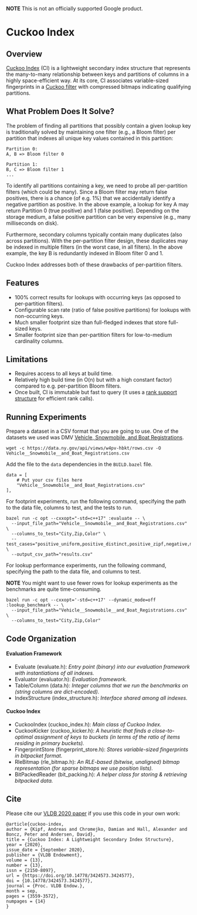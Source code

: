 **NOTE** This is not an officially supported Google product.

# Cuckoo Index

## Overview

[Cuckoo Index](https://www.vldb.org/pvldb/vol13/p3559-kipf.pdf) (CI) is a lightweight secondary index structure that represents the many-to-many relationship between keys and partitions of columns in a highly space-efficient way. At its core, CI associates variable-sized fingerprints in a [Cuckoo filter](https://www.cs.cmu.edu/~dga/papers/cuckoo-conext2014.pdf) with compressed bitmaps indicating qualifying partitions.

## What Problem Does It Solve?

The problem of finding all partitions that possibly contain a given lookup key is traditionally solved by maintaining one filter (e.g., a Bloom filter) per partition that indexes all unique key values contained in this partition:

```
Partition 0:
A, B => Bloom filter 0

Partition 1:
B, C => Bloom filter 1
...
```

To identify all partitions containing a key, we need to probe all per-partition filters (which could be many). Since a Bloom filter may return false positives, there is a chance (of e.g. 1%) that we accidentally identify a negative partition as positive. In the above example, a lookup for key A may return Partition 0 (true positive) and 1 (false positive). Depending on the storage medium, a false positive partition can be very expensive (e.g., many milliseconds on disk).

Furthermore, secondary columns typically contain many duplicates (also across partitions). With the per-partition filter design, these duplicates may be indexed in multiple filters (in the worst case, in all filters). In the above example, the key B is redundantly indexed in Bloom filter 0 and 1.

Cuckoo Index addresses both of these drawbacks of per-partition filters.

## Features

*   100% correct results for lookups with occurring keys (as opposed to per-partition filters).
*   Configurable scan rate (ratio of false positive partitions) for lookups with non-occurring keys.
*   Much smaller footprint size than full-fledged indexes that store full-sized keys.
*   Smaller footprint size than per-partition filters for low-to-medium cardinality columns.

## Limitations

*   Requires access to all keys at build time.
*   Relatively high build time (in O(n) but with a high constant factor) compared to e.g. per-partition Bloom filters.
*   Once built, CI is immutable but fast to query (it uses a [rank support structure](https://www.cs.cmu.edu/~dga/papers/zhou-sea2013.pdf) for efficient rank calls).

## Running Experiments

Prepare a dataset in a CSV format that you are going to use. One of the datasets we used was DMV [Vehicle, Snowmobile, and Boat Registrations](https://catalog.data.gov/dataset/vehicle-snowmobile-and-boat-registrations).

```
wget -c https://data.ny.gov/api/views/w4pv-hbkt/rows.csv -O Vehicle__Snowmobile__and_Boat_Registrations.csv
```

Add the file to the `data` dependencies in the `BUILD.bazel` file.

```
data = [
    # Put your csv files here
    "Vehicle__Snowmobile__and_Boat_Registrations.csv"
],
```

For footprint experiments, run the following command, specifying the path to the data file, columns to test, and the tests to run.

```
bazel run -c opt --cxxopt="-std=c++17" :evaluate -- \
  --input_file_path="Vehicle__Snowmobile__and_Boat_Registrations.csv" \
  --columns_to_test="City,Zip,Color" \
  --test_cases="positive_uniform,positive_distinct,positive_zipf,negative,mixed" \
  --output_csv_path="results.csv"
```

For lookup performance experiments, run the following command, specifying the path to the data file, and columns to test.

**NOTE** You might want to use fewer rows for lookup experiments as the benchmarks are quite time-consuming.

```
bazel run -c opt --cxxopt='-std=c++17' --dynamic_mode=off :lookup_benchmark -- \
  --input_file_path="Vehicle__Snowmobile__and_Boat_Registrations.csv" \
  --columns_to_test="City,Zip,Color"
```

## Code Organization

#### Evaluation Framework

*   Evaluate (evaluate.h): *Entry point (binary) into our evaluation framework with instantiations of all indexes.*
*   Evaluator (evaluator.h): *Evaluation framework.*
*   Table/Column (data.h): *Integer columns that we run the benchmarks on (string columns are dict-encoded).*
*   IndexStructure (index_structure.h): *Interface shared among all indexes.*

#### Cuckoo Index

*   CuckooIndex (cuckoo_index.h): *Main class of Cuckoo Index.*
*   CuckooKicker (cuckoo_kicker.h): *A heuristic that finds a close-to-optimal assignment of keys to buckets (in terms of the ratio of items residing in primary buckets).*
*   FingerprintStore (fingerprint_store.h): *Stores variable-sized fingerprints in bitpacket format.*
*   RleBitmap (rle_bitmap.h): *An RLE-based (bitwise, unaligned) bitmap representation (for sparse bitmaps we use position lists).*
*   BitPackedReader (bit_packing.h): *A helper class for storing & retrieving bitpacked data.*

## Cite

Please cite our [VLDB 2020 paper](https://www.vldb.org/pvldb/vol13/p3559-kipf.pdf) if you use this code in your own work:

```
@article{cuckoo-index,
author = {Kipf, Andreas and Chromejko, Damian and Hall, Alexander and Boncz, Peter and Andersen, David},
title = {Cuckoo Index: A Lightweight Secondary Index Structure},
year = {2020},
issue_date = {September 2020},
publisher = {VLDB Endowment},
volume = {13},
number = {13},
issn = {2150-8097},
url = {https://doi.org/10.14778/3424573.3424577},
doi = {10.14778/3424573.3424577},
journal = {Proc. VLDB Endow.},
month = sep,
pages = {3559-3572},
numpages = {14}
}
```
